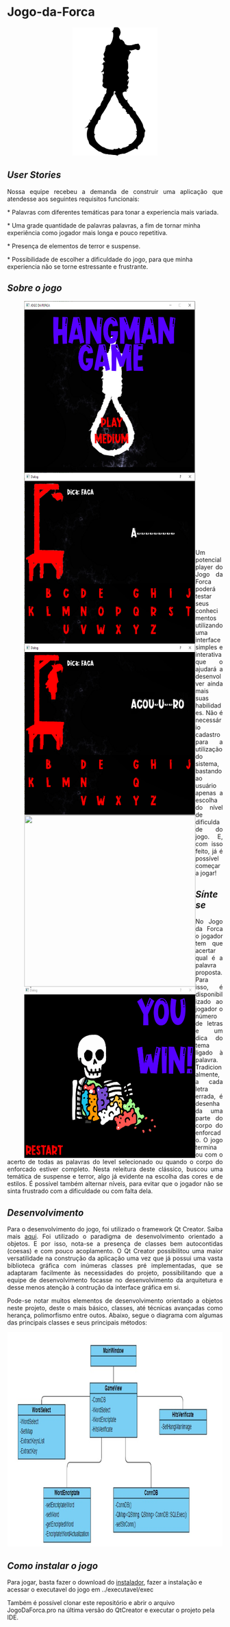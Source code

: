 ﻿# **Jogo-da-Forca**

<p align="center">
  <img width="200" height="300" src="https://github.com/SilvioFJr/Jogo-da-Forca/blob/master/img/noose-312261_960_720.png">
</p>

## *User Stories*
<p align = "justify"> 
Nossa equipe recebeu a demanda de construir uma aplicação que atendesse aos seguintes requisitos funcionais:</p>

<p>* Palavras com diferentes temáticas para tonar a experiencia mais variada.</p>
<p>* Uma grade quantidade de palavras palavras, a fim de tornar minha experiência como jogador mais longa e pouco repetitiva. </p>
<p>* Presença de elementos de terror e suspense.</p>
<p>* Possibilidade de escolher a dificuldade do jogo, para que minha experiencia não se torne estressante e frustrante.</p>

## *Sobre o jogo*
<p align="center">
<figure>
<img align="left" width="400" height="400" src="https://github.com/SilvioFJr/Jogo-da-Forca/blob/master/img/print1.PNG">  
</figure>
<figure>
<img align="left" width="400" height="400" src="https://github.com/SilvioFJr/Jogo-da-Forca/blob/master/img/print2.PNG">  
</figure>
<figure>
<img align="left" width="400" height="400" src="https://github.com/SilvioFJr/Jogo-da-Forca/blob/master/img/print3.PNG"> 
</figure>
<figure>
<img align="left" width="400" height="400" src="https://github.com/SilvioFJr/Jogo-da-Forca/blob/master/img/ScreenGameOver.gif">
</figure>
<figure>
<img align="left" width="400" height="400" src="https://github.com/SilvioFJr/Jogo-da-Forca/blob/master/img/ScreenYouWin.gif">
</figure>
</p>
<p align = "justify"> 
<br/><br/><br/><br/><br/><br/><br/><br/><br/><br/><br/><br/><br/><br/><br/><br/><br/><br/><br/><br/><br/><br/><br/><br/><br/><br/><br/><br/><br/><br/><br/><br/><br/><br/>
Um potencial player do Jogo da Forca poderá testar seus conhecimentos utilizando uma interface simples 
e interativa que o ajudará a desenvolver ainda mais suas habilidades. 
Não é necessário cadastro para a utilização do sistema, bastando ao usuário apenas a escolha do nível de dificuldade do jogo. 
E, com isso feito, já é possível começar a jogar! 
</p>

## *Síntese*

<p align = "justify"> 
No Jogo da Forca o jogador tem que acertar qual é a palavra proposta. Para isso, é disponibilizado ao jogador o número de 
letras e um dica do tema ligado à palavra. Tradicionalmente, a cada letra errada, é desenhada uma parte do corpo do enforcado. 
O jogo termina ou com o acerto de todas as palavras do level selecionado ou quando o corpo do enforcado estiver completo. 
Nesta releitura deste clássico, buscou uma temática de suspense e terror, algo já evidente na escolha das cores e de estilos. 
É possível também alternar níveis, para evitar que o jogador não se sinta frustrado com a dificuldade ou com falta dela.  
</p>

## *Desenvolvimento*

<p align = "justify"> 
Para o desenvolvimento do jogo, foi utilizado o framework Qt Creator. Saiba mais <a href="https://www.qt.io/">aqui</a>.
Foi utilizado o paradigma de desenvolvimento orientado a objetos. E por isso, nota-se a presença de classes bem autocontidas (coesas) e com pouco acoplamento.
O Qt Creator possibilitou uma maior versatilidade na construção da aplicação uma vez que já possui uma vasta biblioteca gráfica com inúmeras classes pré implementadas,
que se adaptaram facilmente às necessidades do projeto, possibilitando que a equipe de desenvolvimento focasse no desenvolvimento da arquitetura e desse menos atenção à contrução da interface gráfica em si.
</p>
<p align = "justify"> 
Pode-se notar muitos elementos de desenvolvimento orientado a objetos neste projeto, deste o mais básico, classes, até técnicas avançadas como herança, polimorfismo 
entre outos. Abaixo, segue o diagrama com algumas das principais classes e seus principais métodos:</p>
<p align="center">
  <img width="600" height="500" src="https://github.com/SilvioFJr/Jogo-da-Forca/blob/master/img/Classes.jpg">
</p>

## *Como instalar o jogo*

<p> Para jogar, basta fazer o download do <a href="https://drive.google.com/open?id=1QkKlepO9nTOilvpCRNwqWTjbNj69AEne">instalador</a>,  fazer a instalação e acessar o executavel do jogo em ../executavel/exec </p>
<p> Também é possível clonar este repositório e abrir o arquivo JogoDaForca.pro na última versão do QtCreator e executar o projeto pela IDE.</p>




